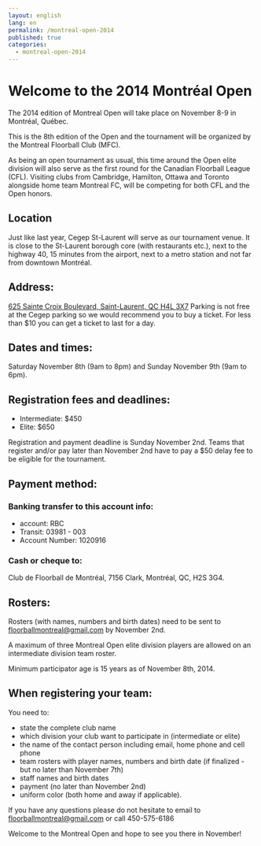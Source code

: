 ```yaml
---
layout: english
lang: en
permalink: /montreal-open-2014
published: true
categories:
  - montreal-open-2014
---
```


# Welcome to the 2014 Montréal Open

The 2014 edition of Montreal Open will take place on November 8-9 in Montréal, Québec.

This is the 8th edition of the Open and the tournament will be
organized by the Montreal Floorball Club (MFC).

As being an open tournament as usual, this time around the Open elite division
will also serve as the first round for the Canadian Floorball League (CFL).
Visiting clubs from Cambridge, Hamilton, Ottawa and Toronto alongside home
team Montreal FC, will be competing for both CFL and the Open honors.

## Location

Just like last year, Cegep St-Laurent will serve as our tournament venue. It
is close to the St-Laurent borough core (with restaurants etc.), next to the
highway 40, 15 minutes from the airport, next to a metro station and not far
from downtown Montréal.

## Address:

[625 Sainte Croix Boulevard, Saint-Laurent, QC H4L
3X7](montreal-open-2014/venue) Parking is not free at the Cegep parking so we
would recommend you to buy a ticket. For less than $10 you can get a ticket to
last for a day.

## Dates and times:

Saturday November 8th (9am to 8pm) and Sunday November 9th (9am to 6pm).

## Registration fees and deadlines:

- Intermediate: $450
- Elite: $650

Registration and payment deadline is Sunday November 2nd. Teams that register
and/or pay later than November 2nd have to pay a $50 delay fee to be eligible
for the tournament.

## Payment method:

### Banking transfer to this account info:

- account: RBC
- Transit: 03981 - 003
- Account Number: 1020916


### Cash or cheque to:

Club de Floorball de Montréal, 7156 Clark, Montréal, QC, H2S 3G4.

## Rosters:

Rosters (with names, numbers and birth dates) need to be sent to
floorballmontreal@gmail.com by November 2nd.

A maximum of three Montreal Open elite division players are allowed on an
intermediate division team roster.

Minimum participator age is 15 years as of November 8th, 2014.

## When registering your team:

You need to:

- state the complete club name
- which division your club want to participate in (intermediate or elite)
- the name of the contact person including email, home phone and cell phone
- team rosters with player names, numbers and birth date (if finalized - but no later than November 7th)
- staff names and birth dates
- payment (no later than November 2nd)
- uniform color (both home and away if applicable).

If you have any questions please do not hesitate to email to
floorballmontreal@gmail.com or call 450-575-6186

Welcome to the Montreal Open and hope to see you there in November!
